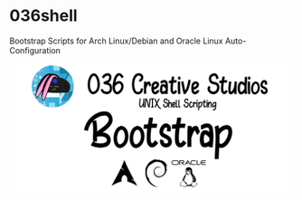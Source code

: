 # 036shell

Bootstrap Scripts for Arch Linux/Debian and Oracle Linux Auto-Configuration

![Alt text](brandwhite.png?raw=true "Title")

